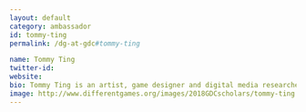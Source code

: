 ```yaml
---
layout: default
category: ambassador
id: tommy-ting
permalink: /dg-at-gdc#tommy-ting

name: Tommy Ting
twitter-id:
website:
bio: Tommy Ting is an artist, game designer and digital media researcher based in Toronto, Canada. His area of interests includes video games, gender and sexuality, cultural studies, urban history and architecture. Ting is currently completing his MFA in Digital Futures at OCAD University. He was previously an artist associate at Open School East, an experimental learning space based in London, UK and holds a BA (Hons) in Photography from the London College of Communication.
image: http://www.differentgames.org/images/2018GDCscholars/tommy-ting.png
---
```


